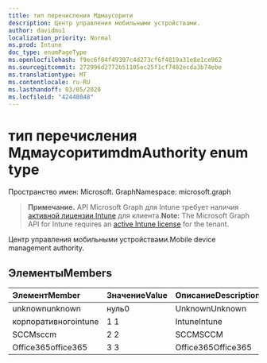 ```yaml
---
title: тип перечисления Мдмаусорити
description: Центр управления мобильными устройствами.
author: davidmu1
localization_priority: Normal
ms.prod: Intune
doc_type: enumPageType
ms.openlocfilehash: f9ec6f04f49397c4d273cf6f4819a31e8e1ce962
ms.sourcegitcommit: 272996d2772b51105ec25f1cf7482ecda3b74ebe
ms.translationtype: MT
ms.contentlocale: ru-RU
ms.lasthandoff: 03/05/2020
ms.locfileid: "42448048"
---
```

# <a name="mdmauthority-enum-type"></a><span data-ttu-id="4f67f-103">тип перечисления Мдмаусорити</span><span class="sxs-lookup"><span data-stu-id="4f67f-103">mdmAuthority enum type</span></span>

<span data-ttu-id="4f67f-104">Пространство имен: Microsoft. Graph</span><span class="sxs-lookup"><span data-stu-id="4f67f-104">Namespace: microsoft.graph</span></span>

> <span data-ttu-id="4f67f-105">**Примечание.** API Microsoft Graph для Intune требует наличия [активной лицензии Intune](https://go.microsoft.com/fwlink/?linkid=839381) для клиента.</span><span class="sxs-lookup"><span data-stu-id="4f67f-105">**Note:** The Microsoft Graph API for Intune requires an [active Intune license](https://go.microsoft.com/fwlink/?linkid=839381) for the tenant.</span></span>

<span data-ttu-id="4f67f-106">Центр управления мобильными устройствами.</span><span class="sxs-lookup"><span data-stu-id="4f67f-106">Mobile device management authority.</span></span>

## <a name="members"></a><span data-ttu-id="4f67f-107">Элементы</span><span class="sxs-lookup"><span data-stu-id="4f67f-107">Members</span></span>
|<span data-ttu-id="4f67f-108">Элемент</span><span class="sxs-lookup"><span data-stu-id="4f67f-108">Member</span></span>|<span data-ttu-id="4f67f-109">Значение</span><span class="sxs-lookup"><span data-stu-id="4f67f-109">Value</span></span>|<span data-ttu-id="4f67f-110">Описание</span><span class="sxs-lookup"><span data-stu-id="4f67f-110">Description</span></span>|
|:---|:---|:---|
|<span data-ttu-id="4f67f-111">unknown</span><span class="sxs-lookup"><span data-stu-id="4f67f-111">unknown</span></span>|<span data-ttu-id="4f67f-112">нуль</span><span class="sxs-lookup"><span data-stu-id="4f67f-112">0</span></span>|<span data-ttu-id="4f67f-113">Unknown</span><span class="sxs-lookup"><span data-stu-id="4f67f-113">Unknown</span></span>|
|<span data-ttu-id="4f67f-114">корпоративного</span><span class="sxs-lookup"><span data-stu-id="4f67f-114">intune</span></span>|<span data-ttu-id="4f67f-115">1 </span><span class="sxs-lookup"><span data-stu-id="4f67f-115">1</span></span>|<span data-ttu-id="4f67f-116">Intune</span><span class="sxs-lookup"><span data-stu-id="4f67f-116">Intune</span></span>|
|<span data-ttu-id="4f67f-117">SCCM</span><span class="sxs-lookup"><span data-stu-id="4f67f-117">sccm</span></span>|<span data-ttu-id="4f67f-118">2 </span><span class="sxs-lookup"><span data-stu-id="4f67f-118">2</span></span>|<span data-ttu-id="4f67f-119">SCCM</span><span class="sxs-lookup"><span data-stu-id="4f67f-119">SCCM</span></span>|
|<span data-ttu-id="4f67f-120">Office365</span><span class="sxs-lookup"><span data-stu-id="4f67f-120">office365</span></span>|<span data-ttu-id="4f67f-121">3 </span><span class="sxs-lookup"><span data-stu-id="4f67f-121">3</span></span>|<span data-ttu-id="4f67f-122">Office365</span><span class="sxs-lookup"><span data-stu-id="4f67f-122">Office365</span></span>|




